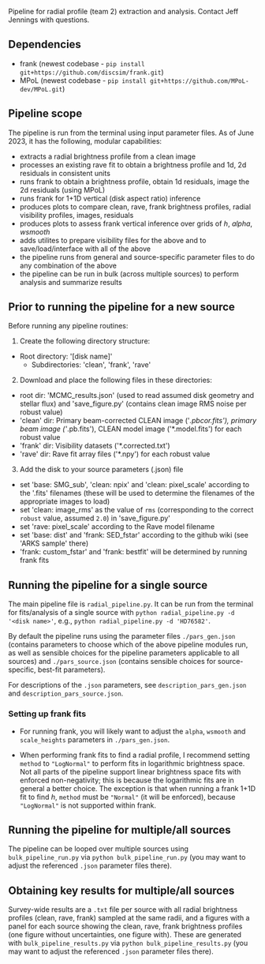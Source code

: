 Pipeline for radial profile (team 2) extraction and analysis. Contact Jeff Jennings with questions.

Dependencies
------------
- frank (newest codebase - `pip install git+https://github.com/discsim/frank.git`)
- MPoL (newest codebase - `pip install git+https://github.com/MPoL-dev/MPoL.git`)

Pipeline scope
--------------
The pipeline is run from the terminal using input parameter files. As of June 2023, it has the following, modular capabilities:
- extracts a radial brightness profile from a clean image
- processes an existing rave fit to obtain a brightness profile and 1d, 2d residuals in consistent units
- runs frank to obtain a brightness profile, obtain 1d residuals, image the 2d residuals (using MPoL)
- runs frank for 1+1D vertical (disk aspect ratio) inference
- produces plots to compare clean, rave, frank brightness profiles, radial visibility profiles, images, residuals
- produces plots to assess frank vertical inference over grids of _h_, _alpha_, _wsmooth_
- adds utilites to prepare visibility files for the above and to save/load/interface with all of the above
- the pipeline runs from general and source-specific parameter files to do any combination of the above
- the pipeline can be run in bulk (across multiple sources) to perform analysis and summarize results

Prior to running the pipeline for a new source
----------------------------------------------
Before running any pipeline routines:
1) Create the following directory structure:
- Root directory: '[disk name]'
    - Subdirectories: 'clean', 'frank', 'rave'

2) Download and place the following files in these directories:
- root dir: 'MCMC_results.json' (used to read assumed disk geometry and stellar flux) and 'save_figure.py' (contains clean image RMS noise per robust value)
- 'clean' dir: Primary beam-corrected CLEAN image ('*.pbcor.fits'), primary beam image ('*.pb.fits'), CLEAN model image ('*.model.fits') for each robust value
- 'frank' dir: Visibility datasets ('*.corrected.txt')
- 'rave' dir: Rave fit array files ('*.npy') for each robust value

3) Add the disk to your source parameters (.json) file
-  set 'base: SMG_sub', 'clean: npix' and 'clean: pixel_scale' according to the '.fits' filenames (these will be used to determine the filenames of the appropriate images to load)
- set 'clean: image_rms' as the value of `rms` (corresponding to the correct `robust` value, assumed `2.0`) in 'save_figure.py'
- set 'rave: pixel_scale' according to the Rave model filename
- set 'base: dist' and 'frank: SED_fstar' according to the github wiki (see 'ARKS sample' there)
- 'frank: custom_fstar' and 'frank: bestfit' will be determined by running frank fits

Running the pipeline for a single source
----------------------------------------
The main pipeline file is `radial_pipeline.py`. It can be run from the terminal for fits/analysis of a single source with `python radial_pipeline.py -d '<disk name>'`, e.g., `python radial_pipeline.py -d 'HD76582'`. 

By default the pipeline runs using the parameter files `./pars_gen.json` (contains parameters to choose which of the above pipeline modules run, as well as sensible choices for the pipeline parameters applicable to all sources) and `./pars_source.json` (contains sensible choices for source-specific, best-fit parameters). 

For descriptions of the `.json` parameters, see `description_pars_gen.json` and `description_pars_source.json`.

### Setting up frank fits ###
- For running frank, you will likely want to adjust the `alpha`, `wsmooth` and `scale_heights` parameters in `./pars_gen.json`. 

- When performing frank fits to find a radial profile, I recommend setting `method` to `"LogNormal"` to perform fits in logarithmic brightness space. Not all parts of the pipeline support linear brightness space fits with enforced non-negativity; this is because the logarithmic fits are in general a better choice. The exception is that when running a frank 1+1D fit to find _h_, `method` must be `"Normal"` (it will be enforced), because `"LogNormal"` is not supported within frank.

Running the pipeline for multiple/all sources
---------------------------------------------
The pipeline can be looped over multiple sources using `bulk_pipeline_run.py` via `python bulk_pipeline_run.py` (you may want to adjust the referenced `.json` parameter files there). 

Obtaining key results for multiple/all sources
----------------------------------------------
Survey-wide results are a `.txt` file per source with all radial brightness profiles (clean, rave, frank) sampled at the same radii, and a figures with a panel for each source showing the clean, rave, frank brightness profiles (one figure without uncertainties, one figure with). These are generated with `bulk_pipeline_results.py` via `python bulk_pipeline_results.py` (you may want to adjust the referenced `.json` parameter files there).
